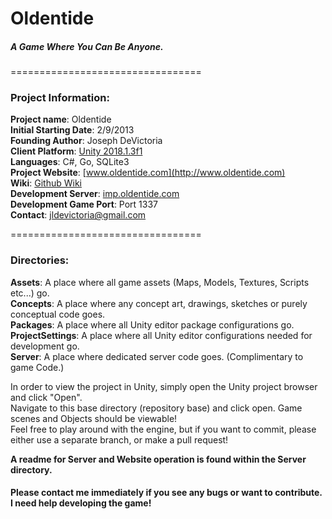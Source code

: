 # Oldentide

##### A Game Where You Can Be Anyone.

=================================

### Project Information:

**Project name**: Oldentide<br>
**Initial Starting Date**: 2/9/2013<br>
**Founding Author**: Joseph DeVictoria<br>
**Client Platform**: [Unity 2018.1.3f1](https://unity3d.com/get-unity/download/archive)<br>
**Languages**: C#, Go, SQLite3<br>
**Project Website**: [www.oldentide.com](http://www.oldentide.com)<br>
**Wiki**: [Github Wiki](https://github.com/Oldentide/Oldentide/wiki)<br>
**Development Server**: [imp.oldentide.com](imp.oldentide.com)<br>
**Development Game Port**: Port 1337<br>
**Contact**: jldevictoria@gmail.com

=================================

### Directories:

**Assets**:            A place where all game assets (Maps, Models, Textures, Scripts etc...) go.<br>
**Concepts**:          A place where any concept art, drawings, sketches or purely conceptual code goes.<br>
**Packages**:          A place where all Unity editor package configurations go.<br>
**ProjectSettings**:   A place where all Unity editor configurations needed for development go.<br>
**Server**:            A place where dedicated server code goes. (Complimentary to game Code.)<br>

In order to view the project in Unity, simply open the Unity project browser and click "Open".<br>
Navigate to this base directory (repository base) and click open.  Game scenes and Objects should be viewable!<br>
Feel free to play around with the engine, but if you want to commit, please either use a separate branch, or make a pull request!<br> 

**A readme for Server and Website operation is found within the Server directory.**<br>

#### Please contact me immediately if you see any bugs or want to contribute.  I need help developing the game!
